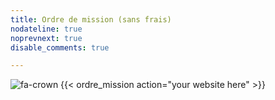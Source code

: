 ```yaml
---
title: Ordre de mission (sans frais)
nodateline: true
noprevnext: true
disable_comments: true

---
```


 ![fa-crown](/images/ordre_mission.PNG)
 {{< ordre_mission action="your website here" >}}
